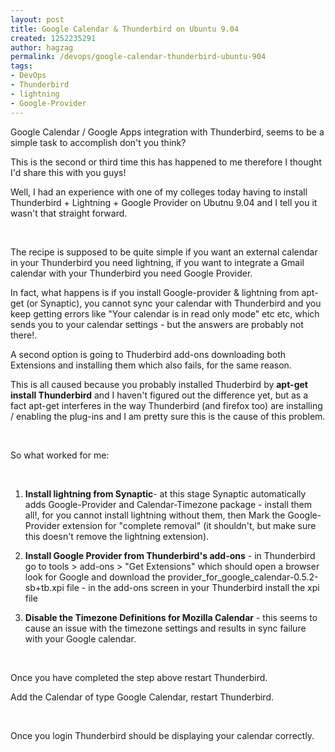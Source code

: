 ```yaml
---
layout: post
title: Google Calendar & Thunderbird on Ubuntu 9.04
created: 1252235291
author: hagzag
permalink: /devops/google-calendar-thunderbird-ubuntu-904
tags:
- DevOps
- Thunderbird
- lightning
- Google-Provider
---
```

<p>
<meta http-equiv="CONTENT-TYPE" content="text/html; charset=utf-8">
<title></title>
<meta name="GENERATOR" content="OpenOffice.org 3.0  (Linux)"> 	<style type="text/css">
	<!--
		@page { margin: 0.79in }
		P { margin-bottom: 0.08in }
	-->
	</style></meta>
</meta>
</p>
<p>Google Calendar / Google Apps integration with Thunderbird, seems to be a simple task to accomplish don't you think?</p>
<p>This is the second or third time this has happened to me therefore I thought I'd share this with you guys!</p>
<p>Well, I had an experience with one of my colleges today having to install Thunderbird + Lightning + Google Provider on Ubutnu 9.04 and I tell you it wasn't that straight forward.</p>
<p>&nbsp;</p>
<p>The recipe is supposed to be quite simple if you want an external calendar in your Thunderbird you need lightning, if you want to integrate a Gmail calendar with your Thunderbird you need Google Provider.</p>
<p>In fact, what happens is if you install Google-provider &amp; lightning from apt-get (or Synaptic), you cannot sync your calendar with Thunderbird and you keep getting errors like &quot;Your calendar is in read only mode&quot; etc etc, which sends you to your calendar settings - but the answers are probably not there!.</p>
<p>A second option is going to Thuderbird add-ons downloading both Extensions and installing them which also fails, for the same reason.</p>
<p>This is all caused because you probably installed Thuderbird by <strong>apt-get install Thunderbird</strong> and I haven't figured out the difference yet, but as a fact apt-get interferes in the way Thunderbird (and firefox too) are installing / enabling the plug-ins and I am pretty sure this is the cause of this problem.</p>
<p>&nbsp;</p>
<p>So what worked for me:</p>
<p>&nbsp;</p>
<ol>
    <li>
    <p style="margin-bottom: 0in;"><strong>Install lightning from 	Synaptic</strong>- at this stage Synaptic automatically adds 	Google-Provider and Calendar-Timezone package - install them all!, 	for you cannot install lightning without them, then Mark the 	Google-Provider extension for &quot;complete removal&quot; (it 	shouldn't, but make sure this doesn't remove the lightning 	extension).</p>
    </li>
    <li>
    <p style="margin-bottom: 0in;"><strong>Install Google Provider 	from Thunderbird's add-ons</strong> - in Thunderbird go to tools &gt; 	add-ons &gt; &quot;Get Extensions&quot; which should open a browser 	look for Google and download the 	provider_for_google_calendar-0.5.2-sb+tb.xpi file - in the add-ons 	screen in your Thunderbird install the xpi file</p>
    </li>
    <li>
    <p><strong>Disable the Timezone Definitions for Mozilla Calendar</strong> 	- this seems to cause an issue with the timezone settings and 	results in sync failure with your Google calendar.</p>
    </li>
</ol>
<p>&nbsp;</p>
<p>Once you have completed the step above restart Thunderbird.</p>
<p>Add the Calendar of type Google Calendar, restart Thunderbird.</p>
<p>&nbsp;</p>
<p>Once you login Thunderbird should be displaying your calendar correctly.</p>
<p>&nbsp;</p>
<p style="margin-bottom: 0in;">&nbsp;</p>
